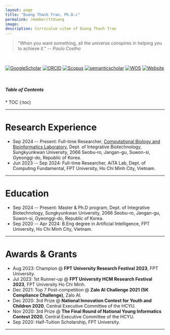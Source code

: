 ```yaml
---
layout: page
title: "Duong Thanh Tran, Ph.D.c"
permalink: /member/ttduong
image: 
description: Curriculum vitae of Duong Thanh Tran
---
```


> "When you want something, all the universe conspires in helping you to achieve it." -- *Paulo Coelho*

<br>

[![GoogleScholar](https://img.shields.io/badge/Google%20Scholar-4285F4?style=flat-square&logo=Google+Scholar&logoColor=white)](https://scholar.google.com/citations?user=kz_chQ4AAAAJ) 
[![ORCID](https://img.shields.io/badge/ORCID-A6CE39?style=flat-square&logo=ORCID&logoColor=white)](https://orcid.org/0009-0003-5096-8167) 
[![Scopus](https://img.shields.io/badge/Scopus%20Author%20ID-E9711C?style=flat-square&logo=Scopus&logoColor=white)](https://www.scopus.com/authid/detail.uri?authorId=58875330400) 
[![semanticscholar](https://img.shields.io/badge/Semantic%20Scholar-336699?style=flat-square&logo=semantic+scholar&logoColor=white)](https://www.semanticscholar.org/author/Duong-Thanh-Tran/2280934538)
[![WOS](https://img.shields.io/badge/Web%20of%20Science-black?style=flat-square&logo=Clarivate&logoColor=white)](https://www.webofscience.com/wos/author/record/KIG-2009-2024) 
[![Website](https://img.shields.io/badge/-Personal%20Page-0C2E86?style=flat-square&logo=%2Fe%2F&logoColor=FFFFFF)](https://duongttr.github.io/)

<br>

<h5>Table of Contents</h5>
* TOC
{:toc}

***

Research Experience
============
* Sep 2024 -- Present: Full-time Researcher, [Computational Biology and Bioinformatics Laboratory](https://balalab-skku.org/), Dept. of Integrative Biotechnology, Sungkyunkwan University, 2066 Seobu-ro, Jangan-gu, Suwon-si, Gyeonggi-do, Republic of Korea.
* Jun 2023 -- Sep 2024: Full-time Researcher, AiTA Lab, Dept. of Computing Fundamental, FPT University, Ho Chi Minh City, Vietnam.

***

Education
============
* Sep 2024 -- Present: Master & Ph.D program, Dept. of Integrative Biotechnology, Sungkyunkwan University, 2066 Seobu-ro, Jangan-gu, Suwon-si, Gyeonggi-do, Republic of Korea.
* Sep 2020 -- Apr 2024: B.Eng degree in Artificial Intelligence, FPT University, Ho Chi Minh City, Vietnam.

***

Awards & Grants
============
* Aug 2023: Champion @ **FPT University Research Festival 2023**, FPT University.
* Jul 2023: 1st Runner-up @ **FPT University HCM Research Festival 2023**, FPT University Ho Chi Minh.
* Dec 2021: Top 7 Post-competition @ **Zalo AI Challenge 2021 (5K Compliance Challenge)**, Zalo AI.
* Dec 2020: 3rd Prize @ **National Innovation Contest for Youth and Children 2020**, Central Executive Committee of the HCYU.
* Nov 2020: 3rd Prize @ **The Final Round of National Young Informatics Contest 2020**, Central Executive Committee of the HCYU.
* Sep 2020: Half-Tuition Scholarship, FPT University.
***

